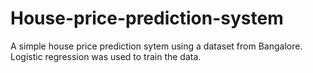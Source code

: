 # House-price-prediction-system
A simple house price prediction sytem using a dataset from Bangalore.
Logistic regression was used to train the data.
